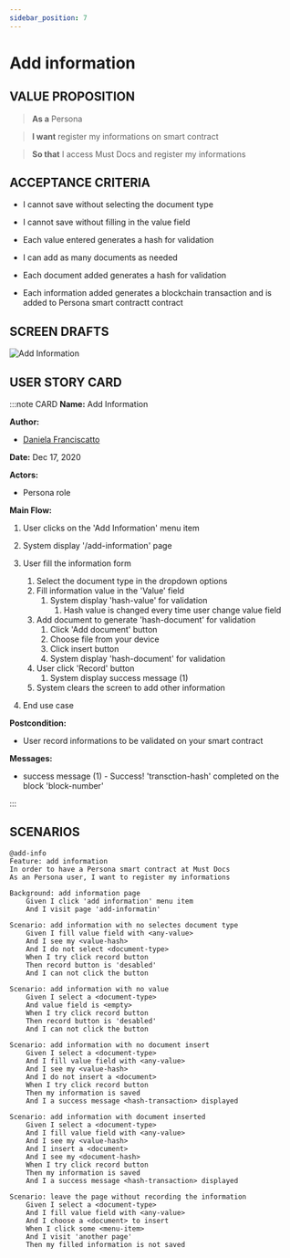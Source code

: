 ```yaml
---
sidebar_position: 7
---
```

# Add information

## VALUE PROPOSITION

> **As a** Persona

> **I want** register my informations on smart contract

> **So that** I access Must Docs and register my informations

## ACCEPTANCE CRITERIA

- I cannot save without selecting the document type

- I cannot save without filling in the value field

- Each value entered generates a hash for validation

- I can add as many documents as needed

- Each document added generates a hash for validation

- Each information added generates a blockchain transaction and is added to Persona smart contractt contract

## SCREEN DRAFTS

![Add Information](/img/must-docs/AddInfo.png)

## USER STORY CARD

:::note CARD
**Name:** Add Information

**Author:** 

- [Daniela Franciscatto](https://github.com/danielaanjos) 

**Date:** Dec 17, 2020

**Actors:**  

- Persona role

**Main Flow:**

1. User clicks on the 'Add Information' menu item

2. System display '/add-information' page

3. User fill the information form
    1. Select the document type in the dropdown options
    2. Fill information value in the 'Value' field
        1. System display 'hash-value' for validation
            1. Hash value is changed every time user change value field
    3. Add document to generate 'hash-document' for validation
        1. Click 'Add document' button
        2. Choose file from your device
        3. Click insert button
        4. System display 'hash-document' for validation
    4. User click 'Record' button
        1. System display success message (1) 
    5. System clears the screen to add other information

4. End use case

**Postcondition:**

- User record informations to be validated on your smart contract

**Messages:**

- success message (1) - Success! 'transction-hash' completed on the block 'block-number'

:::

## SCENARIOS

```gherkin
@add-info
Feature: add information
In order to have a Persona smart contract at Must Docs
As an Persona user, I want to register my informations

Background: add information page
    Given I click 'add information' menu item
    And I visit page 'add-informatin'

Scenario: add information with no selectes document type
    Given I fill value field with <any-value>
    And I see my <value-hash>
    And I do not select <document-type>
    When I try click record button
    Then record button is 'desabled'
    And I can not click the button

Scenario: add information with no value
    Given I select a <document-type>
    And value field is <empty>
    When I try click record button
    Then record button is 'desabled'
    And I can not click the button

Scenario: add information with no document insert
    Given I select a <document-type>
    And I fill value field with <any-value>
    And I see my <value-hash>
    And I do not insert a <document>
    When I try click record button
    Then my information is saved
    And I a success message <hash-transaction> displayed

Scenario: add information with document inserted
    Given I select a <document-type>
    And I fill value field with <any-value>
    And I see my <value-hash>
    And I insert a <document>
    And I see my <document-hash>
    When I try click record button
    Then my information is saved
    And I a success message <hash-transaction> displayed

Scenario: leave the page without recording the information
    Given I select a <document-type>
    And I fill value field with <any-value>
    And I choose a <document> to insert
    When I click some <menu-item> 
    And I visit 'another page'
    Then my filled information is not saved 

```